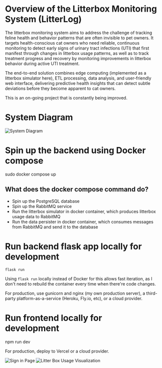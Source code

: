 # Overview of the Litterbox Monitoring System (LitterLog)
The litterbox monitoring system aims to address the challenge of tracking feline health and behavior patterns that are often invisible to pet owners. It targets health-conscious cat owners who need reliable, continuous monitoring to detect early signs of urinary tract infections (UTI) that first manifest through changes in litterbox usage patterns, as well as to track treatment progress and recovery by monitoring improvements in litterbox behavior during active UTI treatment.

The end-to-end solution combines edge computing (implemented as a litterbox simulator here), ETL processing, data analysis, and user-friendly web interface, delivering predictive health insights that can detect subtle deviations before they become apparent to cat owners.

This is an on-going project that is constantly being improved.

# System Diagram
![System Diagram](https://github.com/MeanderingJing/litterbox_monitoring_system/blob/docker/add-dockerfiles-compose/LitterLog-high-level-diagram.png)

# Spin up the backend using Docker compose
sudo docker compose up
## What does the docker compose command do?
- Spin up the PostgreSQL database
- Spin up the RabbitMQ service
- Run the litterbox simulator in docker container, which produces litterbox usage data to RabbitMQ
- Run the data persister in docker container, which consumes messages from RabbitMQ and send it to the database

# Run backend flask app locally for development
`flask run`

Using `flask run` locally instead of Docker for this allows fast iteration, as I don't need to rebuild the container every time when there're code changes.

For production, use gunicorn and nginx (my own production server), a third-party platform-as-a-service (Heroku, Fly.io, etc), or a cloud provider.

# Run frontend locally for development
npm run dev

For production, deploy to Vercel or a cloud provider.

![Sign in Page]()
![Litter Box Usage Visualization]()



